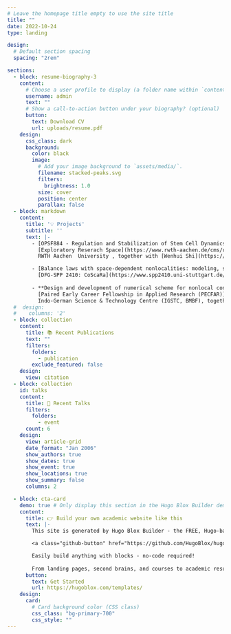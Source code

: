 ```yaml
---
# Leave the homepage title empty to use the site title
title: ""
date: 2022-10-24
type: landing

design:
  # Default section spacing
  spacing: "2rem"

sections:
  - block: resume-biography-3
    content:
      # Choose a user profile to display (a folder name within `content/authors/`)
      username: admin
      text: ""
      # Show a call-to-action button under your biography? (optional)
      button:
        text: Download CV
        url: uploads/resume.pdf
    design:
      css_class: dark
      background:
        color: black
        image:
          # Add your image background to `assets/media/`.
          filename: stacked-peaks.svg
          filters:
            brightness: 1.0
          size: cover
          position: center
          parallax: false
  - block: markdown
    content:
      title: '💡 Projects'
      subtitle: ''
      text: |-
        - [OPSF884 - Regulation and Stabilization of Stem Cell Dynamics in Blood Cancer and Bone Marrow Failure Patients](https://www.rwth-aachen.de/go/id/boqymy/lidx/1)<br>
          [Exploratory Reserach Space](https://www.rwth-aachen.de/cms/root/forschung/Angebote-fuer-Forschende/~ohy/ERS-Angebote/lidx/1/) Open Seed Fund 2025
          RWTH Aachen  University , together with [Wenhui Shi](https://sites.google.com/site/wenhuipde/) and [Thomas Stiehl](http://www.thomas-stiehl.de/), 2025 - 2026 

        - [Balance laws with space-dependent nonlocalities: modeling, simulation and uncertainty quantification (NonLoc)](https://www.spp2410.uni-stuttgart.de/SPP-Projects/05_friedrich-goettlich/)<br>
          [DFG-SPP 2410: CoScaRa](https://www.spp2410.uni-stuttgart.de/), 2024 - 2026 
        
        - **Design and development of numerical scheme for nonlocal conservation laws in multi-dimension**<br>
          [Paired Early Career Fellowship in Applied Research (PECFAR)](https://www.igstc.org/home/pecfar2024/call_text)
          Indo-German Science & Technology Centre (IGSTC, BMBF), together with [Samala Rathan](https://sites.google.com/view/rathansamala/home), 2025 
  #  design:
  #    columns: '2'
  - block: collection
    content:
      title: 📚 Recent Publications
      text: ""
      filters:
        folders:
          - publication
        exclude_featured: false
    design:
      view: citation
  - block: collection
    id: talks
    content:
      title: 💬 Recent Talks
      filters:
        folders:
          - event
      count: 6
    design:
      view: article-grid
      date_format: "Jan 2006"
      show_authors: true
      show_dates: true
      show_event: true
      show_locations: true
      show_summary: false
      columns: 2

  - block: cta-card
    demo: true # Only display this section in the Hugo Blox Builder demo site
    content:
      title: 👉 Build your own academic website like this
      text: |-
        This site is generated by Hugo Blox Builder - the FREE, Hugo-based open source website builder trusted by 250,000+ academics like you.

        <a class="github-button" href="https://github.com/HugoBlox/hugo-blox-builder" data-color-scheme="no-preference: light; light: light; dark: dark;" data-icon="octicon-star" data-size="large" data-show-count="true" aria-label="Star HugoBlox/hugo-blox-builder on GitHub">Star</a>

        Easily build anything with blocks - no-code required!
        
        From landing pages, second brains, and courses to academic resumés, conferences, and tech blogs.
      button:
        text: Get Started
        url: https://hugoblox.com/templates/
    design:
      card:
        # Card background color (CSS class)
        css_class: "bg-primary-700"
        css_style: ""
---
```

